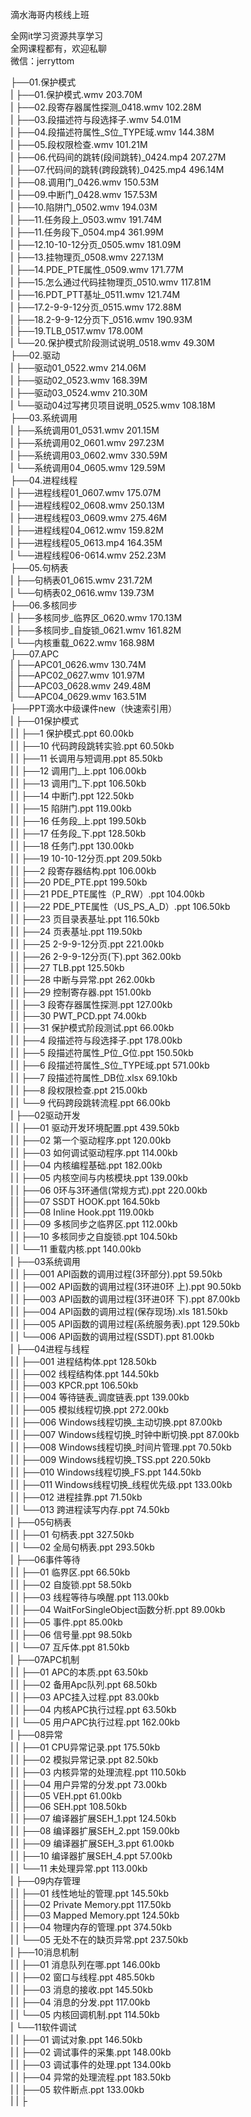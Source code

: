 滴水海哥内核线上班

全网it学习资源共享学习<br>全网课程都有，欢迎私聊<br>微信：jerryttom<br>

├──01.保护模式<br> | ├──01.保护模式.wmv 203.70M<br> | ├──02.段寄存器属性探测_0418.wmv 102.28M<br> | ├──03.段描述符与段选择子.wmv 54.01M<br> | ├──04.段描述符属性_S位_TYPE域.wmv 144.38M<br> | ├──05.段权限检查.wmv 101.21M<br> | ├──06.代码间的跳转(段间跳转)_0424.mp4 207.27M<br> | ├──07.代码间的跳转(跨段跳转)_0425.mp4 496.14M<br> | ├──08.调用门_0426.wmv 150.53M<br> | ├──09.中断门_0428.wmv 157.53M<br> | ├──10.陷阱门_0502.wmv 194.03M<br> | ├──11.任务段上_0503.wmv 191.74M<br> | ├──11.任务段下_0504.mp4 361.99M<br> | ├──12.10-10-12分页_0505.wmv 181.09M<br> | ├──13.挂物理页_0508.wmv 227.13M<br> | ├──14.PDE_PTE属性_0509.wmv 171.77M<br> | ├──15.怎么通过代码挂物理页_0510.wmv 117.81M<br> | ├──16.PDT_PTT基址_0511.wmv 121.74M<br> | ├──17.2-9-9-12分页_0515.wmv 172.88M<br> | ├──18.2-9-9-12分页下_0516.wmv 190.93M<br> | ├──19.TLB_0517.wmv 178.00M<br> | └──20.保护模式阶段测试说明_0518.wmv 49.30M<br> ├──02.驱动<br> | ├──驱动01_0522.wmv 214.06M<br> | ├──驱动02_0523.wmv 168.39M<br> | ├──驱动03_0524.wmv 210.30M<br> | └──驱动04过写拷贝项目说明_0525.wmv 108.18M<br> ├──03.系统调用<br> | ├──系统调用01_0531.wmv 201.15M<br> | ├──系统调用02_0601.wmv 297.23M<br> | ├──系统调用03_0602.wmv 330.59M<br> | └──系统调用04_0605.wmv 129.59M<br> ├──04.进程线程<br> | ├──进程线程01_0607.wmv 175.07M<br> | ├──进程线程02_0608.wmv 250.13M<br> | ├──进程线程03_0609.wmv 275.46M<br> | ├──进程线程04_0612.wmv 159.82M<br> | ├──进程线程05_0613.mp4 164.35M<br> | └──进程线程06-0614.wmv 252.23M<br> ├──05.句柄表<br> | ├──句柄表01_0615.wmv 231.72M<br> | └──句柄表02_0616.wmv 139.73M<br> ├──06.多核同步<br> | ├──多核同步_临界区_0620.wmv 170.13M<br> | ├──多核同步_自旋锁_0621.wmv 161.82M<br> | └──内核重载_0622.wmv 168.98M<br> ├──07.APC<br> | ├──APC01_0626.wmv 130.74M<br> | ├──APC02_0627.wmv 101.97M<br> | ├──APC03_0628.wmv 249.48M<br> | └──APC04_0629.wmv 163.51M<br> ├──PPT滴水中级课件new（快速索引用）<br> | ├──01保护模式<br> | | ├──1 保护模式.ppt 60.00kb<br> | | ├──10 代码跨段跳转实验.ppt 60.50kb<br> | | ├──11 长调用与短调用.ppt 85.50kb<br> | | ├──12 调用门_上.ppt 106.00kb<br> | | ├──13 调用门_下.ppt 106.50kb<br> | | ├──14 中断门.ppt 122.50kb<br> | | ├──15 陷阱门.ppt 119.00kb<br> | | ├──16 任务段_上.ppt 199.50kb<br> | | ├──17 任务段_下.ppt 128.50kb<br> | | ├──18 任务门.ppt 130.00kb<br> | | ├──19 10-10-12分页.ppt 209.50kb<br> | | ├──2 段寄存器结构.ppt 106.00kb<br> | | ├──20 PDE_PTE.ppt 199.50kb<br> | | ├──21 PDE_PTE属性（P_RW）.ppt 104.00kb<br> | | ├──22 PDE_PTE属性（US_PS_A_D）.ppt 106.50kb<br> | | ├──23 页目录表基址.ppt 116.50kb<br> | | ├──24 页表基址.ppt 119.50kb<br> | | ├──25 2-9-9-12分页.ppt 221.00kb<br> | | ├──26 2-9-9-12分页(下).ppt 362.00kb<br> | | ├──27 TLB.ppt 125.50kb<br> | | ├──28 中断与异常.ppt 262.00kb<br> | | ├──29 控制寄存器.ppt 151.00kb<br> | | ├──3 段寄存器属性探测.ppt 127.00kb<br> | | ├──30 PWT_PCD.ppt 74.00kb<br> | | ├──31 保护模式阶段测试.ppt 66.00kb<br> | | ├──4 段描述符与段选择子.ppt 178.00kb<br> | | ├──5 段描述符属性_P位_G位.ppt 150.50kb<br> | | ├──6 段描述符属性_S位_TYPE域.ppt 571.00kb<br> | | ├──7 段描述符属性_DB位.xlsx 69.10kb<br> | | ├──8 段权限检查.ppt 215.00kb<br> | | └──9 代码跨段跳转流程.ppt 66.00kb<br> | ├──02驱动开发<br> | | ├──01 驱动开发环境配置.ppt 439.50kb<br> | | ├──02 第一个驱动程序.ppt 120.00kb<br> | | ├──03 如何调试驱动程序.ppt 114.00kb<br> | | ├──04 内核编程基础.ppt 182.00kb<br> | | ├──05 内核空间与内核模块.ppt 139.00kb<br> | | ├──06 0环与3环通信(常规方式).ppt 220.00kb<br> | | ├──07 SSDT HOOK.ppt 164.50kb<br> | | ├──08 Inline Hook.ppt 119.00kb<br> | | ├──09 多核同步之临界区.ppt 112.00kb<br> | | ├──10 多核同步之自旋锁.ppt 104.50kb<br> | | └──11 重载内核.ppt 140.00kb<br> | ├──03系统调用<br> | | ├──001 API函数的调用过程(3环部分).ppt 59.50kb<br> | | ├──002 API函数的调用过程(3环进0环 上).ppt 90.50kb<br> | | ├──003 API函数的调用过程(3环进0环 下).ppt 87.00kb<br> | | ├──004 API函数的调用过程(保存现场).xls 181.50kb<br> | | ├──005 API函数的调用过程(系统服务表).ppt 129.50kb<br> | | └──006 API函数的调用过程(SSDT).ppt 81.00kb<br> | ├──04进程与线程<br> | | ├──001 进程结构体.ppt 128.50kb<br> | | ├──002 线程结构体.ppt 144.50kb<br> | | ├──003 KPCR.ppt 106.50kb<br> | | ├──004 等待链表_调度链表.ppt 139.00kb<br> | | ├──005 模拟线程切换.ppt 272.00kb<br> | | ├──006 Windows线程切换_主动切换.ppt 87.00kb<br> | | ├──007 Windows线程切换_时钟中断切换.ppt 87.00kb<br> | | ├──008 Windows线程切换_时间片管理.ppt 70.50kb<br> | | ├──009 Windows线程切换_TSS.ppt 220.50kb<br> | | ├──010 Windows线程切换_FS.ppt 144.50kb<br> | | ├──011 Windows线程切换_线程优先级.ppt 133.00kb<br> | | ├──012 进程挂靠.ppt 71.50kb<br> | | └──013 跨进程读写内存.ppt 74.50kb<br> | ├──05句柄表<br> | | ├──01 句柄表.ppt 327.50kb<br> | | └──02 全局句柄表.ppt 293.50kb<br> | ├──06事件等待<br> | | ├──01 临界区.ppt 66.50kb<br> | | ├──02 自旋锁.ppt 58.50kb<br> | | ├──03 线程等待与唤醒.ppt 113.00kb<br> | | ├──04 WaitForSingleObject函数分析.ppt 89.00kb<br> | | ├──05 事件.ppt 85.00kb<br> | | ├──06 信号量.ppt 98.50kb<br> | | └──07 互斥体.ppt 81.50kb<br> | ├──07APC机制<br> | | ├──01 APC的本质.ppt 63.50kb<br> | | ├──02 备用Apc队列.ppt 68.50kb<br> | | ├──03 APC挂入过程.ppt 83.00kb<br> | | ├──04 内核APC执行过程.ppt 63.50kb<br> | | └──05 用户APC执行过程.ppt 162.00kb<br> | ├──08异常<br> | | ├──01 CPU异常记录.ppt 175.50kb<br> | | ├──02 模拟异常记录.ppt 82.50kb<br> | | ├──03 内核异常的处理流程.ppt 110.50kb<br> | | ├──04 用户异常的分发.ppt 73.00kb<br> | | ├──05 VEH.ppt 61.00kb<br> | | ├──06 SEH.ppt 108.50kb<br> | | ├──07 编译器扩展SEH_1.ppt 124.50kb<br> | | ├──08 编译器扩展SEH_2.ppt 159.00kb<br> | | ├──09 编译器扩展SEH_3.ppt 61.00kb<br> | | ├──10 编译器扩展SEH_4.ppt 57.00kb<br> | | └──11 未处理异常.ppt 113.00kb<br> | ├──09内存管理<br> | | ├──01 线性地址的管理.ppt 145.50kb<br> | | ├──02 Private Memory.ppt 117.50kb<br> | | ├──03 Mapped Memory.ppt 124.50kb<br> | | ├──04 物理内存的管理.ppt 374.50kb<br> | | └──05 无处不在的缺页异常.ppt 237.50kb<br> | ├──10消息机制<br> | | ├──01 消息队列在哪.ppt 146.00kb<br> | | ├──02 窗口与线程.ppt 485.50kb<br> | | ├──03 消息的接收.ppt 145.50kb<br> | | ├──04 消息的分发.ppt 117.00kb<br> | | └──05 内核回调机制.ppt 114.50kb<br> | └──11软件调试<br> | | ├──01 调试对象.ppt 146.50kb<br> | | ├──02 调试事件的采集.ppt 148.00kb<br> | | ├──03 调试事件的处理.ppt 134.00kb<br> | | ├──04 异常的处理流程.ppt 183.50kb<br> | | ├──05 软件断点.ppt 133.00kb<br> | | ├